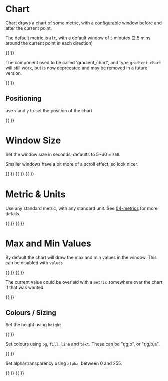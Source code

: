 
# Chart

Chart draws a chart of some metric, with a configurable window before and after the current point.

The default metric is `alt`, with a default window of `5` minutes (2.5 mins around the current point in each direction)

{{ <component type="chart" name="chart" /> }}

The component used to be called 'gradient_chart', and type `gradient_chart` will still work, but is now deprecated and may be removed in 
a future version.

{{ <component type="gradient_chart" name="chart" /> }}

## Positioning

use `x` and `y` to set the position of the chart

{{ <component type="chart" name="gradient_chart" x="100" /> }}

# Window Size

Set the window size in seconds, defaults to 5*60 = `300`.

Smaller windows have a bit more of a scroll effect, so look nicer.

{{ <component type="chart" metric="speed" units="kph" seconds="30" /> }}
{{ <component type="chart" metric="speed" units="kph" seconds="60" /> }}
{{ <component type="chart" metric="speed" units="kph" seconds="90" /> }}

# Metric & Units

Use any standard metric, with any standard unit. See [04-metrics](../04-metrics) for more details

{{ <component type="chart" metric="speed" units="kph" /> }}
{{ <component type="chart" metric="accl.x" units="m/s^2" /> }}

# Max and Min Values

By default the chart will draw the max and min values in the window. This can be disabled with `values`

{{ <component type="chart" metric="speed" units="kph" /> }}
{{ <component type="chart" metric="speed" units="kph" values="false" /> }}

The current value could be overlaid with a `metric` somewhere over the chart if that was wanted

{{
            <component type="chart" name="chart" metric="speed" units="mph" fill="177,26,22" values="false"/>
            <translate x="230" y="40">
                <component type="metric" metric="speed" units="mph" dp="1"/>
            </translate>
}}

## Colours / Sizing

Set the height using `height`

{{ <component type="chart" height="100" /> }}

Set colours using `bg`, `fill`, `line` and `text`. These can be "r,g,b", or "r,g,b,a".

{{ <component type="chart" bg="255,255,0" fill="0,255,255" line="255,0,255" text="0,0,255" /> }}

Set alpha/transparency using `alpha`, between 0 and 255.

{{ <component type="chart" alpha="20" /> }}
{{ <component type="chart" alpha="200" /> }}
